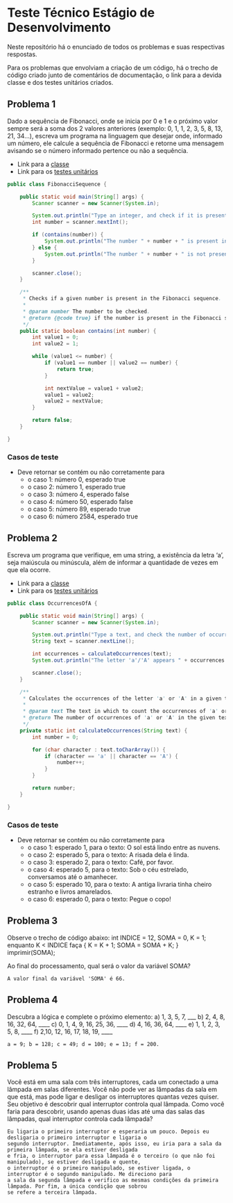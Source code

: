 # Teste Técnico Estágio de Desenvolvimento

Neste repositório há o enunciado de todos os problemas e suas respectivas respostas.

Para os problemas que envolviam a criação de um código, há o trecho de código criado junto de comentários de documentação, o link para a devida classe e dos testes unitários criados.


## Problema 1

Dado a sequência de Fibonacci, onde se inicia por 0 e 1 e o próximo valor sempre será a soma dos 2 valores anteriores (exemplo: 0, 1, 1, 2, 3, 5, 8, 13, 21, 34...), escreva um programa na linguagem que desejar onde, informado um número, ele calcule a sequência de Fibonacci e retorne uma mensagem avisando se o número informado pertence ou não a sequência.

- Link para a [classe](src/main/java/com/kauassilva/project/FibonacciSequence.java)
- Link para os [testes unitários](src/test/java/com/kauassilva/project/FibonacciSequenceTest.java)
  
```java
public class FibonacciSequence {

    public static void main(String[] args) {
        Scanner scanner = new Scanner(System.in);

        System.out.println("Type an integer, and check if it is present in the Fibonacci sequence: ");
        int number = scanner.nextInt();

        if (contains(number)) {
            System.out.println("The number " + number + " is present in the Fibonacci sequence");
        } else {
            System.out.println("The number " + number + " is not present in the Fibonacci sequence");
        }

        scanner.close();
    }

    /**
     * Checks if a given number is present in the Fibonacci sequence.
     *
     * @param number The number to be checked.
     * @return {@code true} if the number is present in the Fibonacci sequence, {@code false} otherwise.
     */
    public static boolean contains(int number) {
        int value1 = 0;
        int value2 = 1;

        while (value1 <= number) {
            if (value1 == number || value2 == number) {
                return true;
            }

            int nextValue = value1 + value2;
            value1 = value2;
            value2 = nextValue;
        }

        return false;
    }

}
```

### Casos de teste

- Deve retornar se contém ou não corretamente para
  - o caso 1: número 0, esperado true
  - o caso 2: número 1, esperado true
  - o caso 3: número 4, esperado false
  - o caso 4: número 50, esperado false
  - o caso 5: número 89, esperado true
  - o caso 6: número 2584, esperado true


## Problema 2

Escreva um programa que verifique, em uma string, a existência da letra ‘a’, seja maiúscula ou minúscula, além de informar a quantidade de vezes em que ela ocorre.

- Link para a [classe](src/main/java/com/kauassilva/project/OccurrencesOfA.java)
- Link para os [testes unitários](src/test/java/com/kauassilva/project/OccurrencesOfATest.java)
  
```java
public class OccurrencesOfA {

    public static void main(String[] args) {
        Scanner scanner = new Scanner(System.in);

        System.out.println("Type a text, and check the number of occurrences of the letter 'a'/'A': ");
        String text = scanner.nextLine();

        int occurrences = calculateOccurrences(text);
        System.out.println("The letter 'a'/'A' appears " + occurrences + " times in the text.");

        scanner.close();
    }

    /**
     * Calculates the occurrences of the letter 'a' or 'A' in a given text.
     *
     * @param text The text in which to count the occurrences of 'a' or 'A'.
     * @return The number of occurrences of 'a' or 'A' in the given text.
     */
    private static int calculateOccurrences(String text) {
        int number = 0;

        for (char character : text.toCharArray()) {
            if (character == 'a' || character == 'A') {
                number++;
            }
        }

        return number;
    }

}
```

### Casos de teste

- Deve retornar se contém ou não corretamente para
    - o caso 1: esperado 1, para o texto: O sol está lindo entre as nuvens.
    - o caso 2: esperado 5, para o texto: A risada dela é linda.
    - o caso 3: esperado 2, para o texto: Café, por favor.
    - o caso 4: esperado 5, para o texto: Sob o céu estrelado, conversamos até o amanhecer.
    - o caso 5: esperado 10, para o texto: A antiga livraria tinha cheiro estranho e livros amarelados.
    - o caso 6: esperado 0, para o texto: Pegue o copo!


## Problema 3

Observe o trecho de código abaixo: int INDICE = 12, SOMA = 0, K = 1; enquanto K < INDICE faça { K = K + 1; SOMA = SOMA + K; } imprimir(SOMA);

Ao final do processamento, qual será o valor da variável SOMA?

```
A valor final da variável 'SOMA' é 66.
```


## Problema 4

Descubra a lógica e complete o próximo elemento:
a) 1, 3, 5, 7, ___
b) 2, 4, 8, 16, 32, 64, ____
c) 0, 1, 4, 9, 16, 25, 36, ____
d) 4, 16, 36, 64, ____
e) 1, 1, 2, 3, 5, 8, ____
f) 2,10, 12, 16, 17, 18, 19, ____

```
a = 9; b = 128; c = 49; d = 100; e = 13; f = 200.
```


## Problema 5

Você está em uma sala com três interruptores, cada um conectado a uma lâmpada em salas diferentes. Você não pode ver as lâmpadas da sala em que está, mas pode ligar e desligar os interruptores quantas vezes quiser. Seu objetivo é descobrir qual interruptor controla qual lâmpada. Como você faria para descobrir, usando apenas duas idas até uma das salas das lâmpadas, qual interruptor controla cada lâmpada?

```
Eu ligaria o primeiro interruptor e esperaria um pouco. Depois eu desligaria o primeiro interruptor e ligaria o
segundo interruptor. Imediatamente, após isso, eu iria para a sala da primeira lâmpada, se ela estiver desligada
e fria, o interruptor para essa lâmpada é o terceiro (o que não foi manipulado), se estiver desligada e quente,
o interruptor é o primeiro manipulado, se estiver ligada, o interruptor é o segundo manipulado. Me direciono para
a sala da segunda lâmpada e verifico as mesmas condições da primeira lâmpada. Por fim, a única condição que sobrou
se refere a terceira lâmpada.
```
